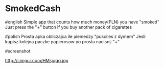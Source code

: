 # SmokedCash

#english
Simple app that counts how much money(PLN) you have "smoked"
Just press the "+" button if you buy another pack of cigarettes

#polish
Prosta apka obliczajca ile pieniedzy "pusciles z dymem"
Jesli kupisz kolejna paczke papierosow po prostu nacisnij "+"

#screenshot 

http://i.imgur.com/HMsjqqq.jpg
